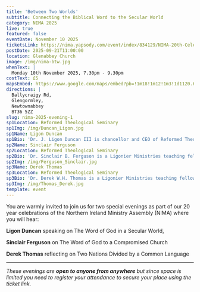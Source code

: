 ```yaml
---
title: 'Between Two Worlds'
subtitle: Connecting the Biblical Word to the Secular World
category: NIMA 2025
live: true
featured: false
eventDate: November 10 2025
ticketsLink: https://nima.yapsody.com/event/index/834129/NIMA-20th-Celebration-Monday-Evening-Event
postDate: 2025-09-21T11:00:00
location: Glenabbey Church
image: /img/nima-btw.jpg
whenText: |
  Monday 10th November 2025, 7.30pm - 9.30pm
costText: £5
mapsEmbed: https://www.google.com/maps/embed?pb=!1m18!1m12!1m3!1d1120.6224879205363!2d-5.970539156395223!3d54.68684179344851!2m3!1f0!2f0!3f0!3m2!1i1024!2i768!4f13.1!3m3!1m2!1s0x4861a62f15167c87%3A0xbdaf7fd3f7eba25d!2sGlenabbey%20Church!5e0!3m2!1sen!2suk!4v1758615639584!5m2!1sen!2suk
directions: |
  Ballycraigy Rd,
  Glengormley, 
  Newtownabbey
  BT36 5ZZ
slug: nima-2025-evening-1
sp1Location: Reformed Theological Seminary
sp1Img: /img/Duncan_Ligon.jpg
sp1Name: Ligon Duncan
sp1Bio: 'Dr. J. Ligon Duncan III is chancellor and CEO of Reformed Theological Seminary, where he is also the John E. Richards Professor of Systematic and Historical Theology. Dr. Duncan has written, edited, and contributed to several books including Preaching the Cross, Women’s Ministry in the Local Church, Should We Leave Our Churches?, and Fear Not!'
sp2Name: Sinclair Ferguson
sp2Location: Reformed Theological Seminary
sp2Bio: 'Dr. Sinclair B. Ferguson is a Ligonier Ministries teaching fellow, vice-chairman of Ligonier Ministries, and Chancellor’s Professor of Systematic Theology at Reformed Theological Seminary. He is author of many books, including The Whole Christ, Maturity, and Devoted to God’s Church. Dr. Ferguson is also host of the podcast Things Unseen.'
sp2Img: /img/Ferguson_Sinclair.jpg
sp3Name: Derek Thomas
sp3Location: Reformed Theological Seminary
sp3Bio: 'Dr. Derek W.H. Thomas is a Ligonier Ministries teaching fellow and Chancellor’s Professor of Systematic and Pastoral Theology at Reformed Theological Seminary. He is author of many books, including Heaven on Earth, Strength for the Weary, and Let Us Worship God.'
sp3Img: /img/Thomas_Derek.jpg
template: event
---
```


You are warmly invited to join us for two special evenings as part of our 20 year celebrations of the Northern Ireland Ministry Assembly (NIMA) where you will hear:

**Ligon Duncan** speaking on The Word of God in a Secular World,

**Sinclair Ferguson** on The Word of God to a Compromised Church

**Derek Thomas** reflecting on Two Nations Divided by a Common Language

---

_These evenings are **open to anyone from anywhere** but since space is limited you need to register your attendance to secure your place using the ticket link._
